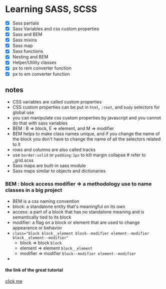 # Learning SASS, SCSS

- [x] Sass partials
- [x] Sass Variables and css custom properties
- [x] Sass and BEM
- [x] Sass mixins
- [x] Sass map
- [x] Sass functions
- [x] Nesting and BEM
- [x] Helper/Utility classes
- [x] px to rem converter function
- [x] px to em converter function

##  notes
- CSS variables are called custom properties
- CSS custom properties can be put in `html`, `:root`, and `body` selectors for global use
- you can manipulate css custom properties by javascript and you cannot do that with sass variables
- BEM : B => block, E => element, and M => modifier 
- BEM helps to make class names unique, and if you change the name of the block you don't have to change the name of all the selectors related to it 
- rows and columns are also called tracks
- use `border:solid` or `padding:1px` to kill margin collapse # refer to _grid.scss
- Sass maps are built-in sass module
- Sass maps similar to objects and dictionaries
### BEM : block access modifier => a methodology use to name classes in a big project
- BEM is a css naming convention  
- block: a standalone entity that's meaningful on its own
- access: a part of a block that has no standalone meaning and is semantically tied to its block
- modifier: a flag on a block or element that are used to change appearance or behavior
- `class="block block__element block--modifier element--modifier block__element--modifier"`
  - block => block `block`
  - element => element `block__element`
  - modifier => modifier `block--modifier element--modifier`
-  
#### the link of the great tutorial
[click me](https://youtu.be/jfMHA8SqUL4)